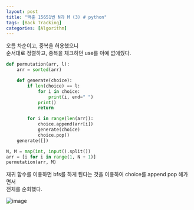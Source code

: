```yaml
---
layout: post
title: "백준 15651번 N과 M (3) # python"
tags: [Back Tracking]
categories: [Algorithm]
---
```


오름 차순이고, 중복을 허용했으니        
순서대로 정렬하고, 중복을 체크하던 use를 아예 없애줬다.       

```python
def permutation(arr, l):
    arr = sorted(arr)

    def generate(choice):
        if len(choice) == l:
            for i in choice:
                print(i, end=" ")
            print()
            return

        for i in range(len(arr)):
            choice.append(arr[i])
            generate(choice)
            choice.pop()
    generate([])

N, M = map(int, input().split())
arr = [i for i in range(1, N + 1)]
permutation(arr, M)
```

재귀 함수를 이용하면 bfs를 하게 된다는 것을 이용하여 choice를 append pop 해가면서      
전체를 순회했다.

![image](https://user-images.githubusercontent.com/50114210/64903241-328b5d00-d6f0-11e9-9255-f431b70bab3f.png)
